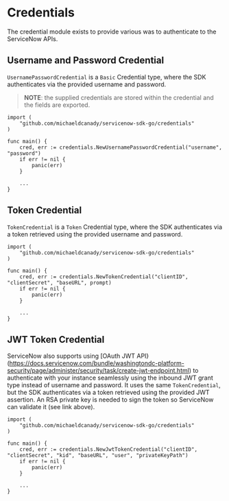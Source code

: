 # Credentials

The credential module exists to provide various was to authenticate to the ServiceNow APIs.

## Username and Password Credential

`UsernamePasswordCredential` is a `Basic` Credential type, where the SDK authenticates via the provided username and password.

> **NOTE**: the supplied credentials are stored within the credential and the fields are exported.

```golang
import (
    "github.com/michaeldcanady/servicenow-sdk-go/credentials"
)

func main() {
    cred, err := credentials.NewUsernamePasswordCredential("username", "password")
    if err != nil {
        panic(err)
    }

    ...
}
```

## Token Credential

`TokenCredential` is a `Token` Credential type, where the SDK authenticates via a token retrieved using the provided username and password.

```golang
import (
    "github.com/michaeldcanady/servicenow-sdk-go/credentials"
)

func main() {
    cred, err := credentials.NewTokenCredential("clientID", "clientSecret", "baseURL", prompt)
    if err != nil {
        panic(err)
    }

    ...
}
```

## JWT Token Credential

ServiceNow also supports using [OAuth JWT API}(https://docs.servicenow.com/bundle/washingtondc-platform-security/page/administer/security/task/create-jwt-endpoint.html) to authenticate with your instance seamlessly using the inbound JWT grant type instead of username and password. It uses the same `TokenCredential`, but the SDK authenticates via a token retrieved using the provided JWT assertion. An RSA private key is needed to sign the token so ServiceNow can validate it (see link above).

```golang
import (
    "github.com/michaeldcanady/servicenow-sdk-go/credentials"
)

func main() {
    cred, err := credentials.NewJwtTokenCredential("clientID", "clientSecret", "kid", "baseURL", "user", "privateKeyPath")
    if err != nil {
        panic(err)
    }

    ...
}
```

